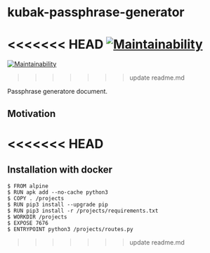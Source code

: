 # kubak-passphrase-generator

<<<<<<< HEAD
[![Maintainability](https://kubak.co)](https://kubak.co)
=======
[![Maintainability](https://kubak.co/images/kbklogowhite.png)](https://kubak.co)
>>>>>>> update readme.md

Passphrase generatore document.

## Motivation
<<<<<<< HEAD
=======

## Installation with docker

```shell
$ FROM alpine
$ RUN apk add --no-cache python3
$ COPY . /projects
$ RUN pip3 install --upgrade pip
$ RUN pip3 install -r /projects/requirements.txt
$ WORKDIR /projects
$ EXPOSE 7676
$ ENTRYPOINT python3 /projects/routes.py
```


>>>>>>> update readme.md
